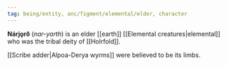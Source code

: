 ```yaml
---
tag: being/entity, anc/figment/elemental/elder, character
---
```


**Nárjǫrð** (*nar-yarth*) is an elder [[earth]] [[Elemental creatures|elemental]] who was the tribal deity of [[Holrfold]]. 

[[Scribe adder|Alpoa-Derya wyrms]] were believed to be its limbs.
